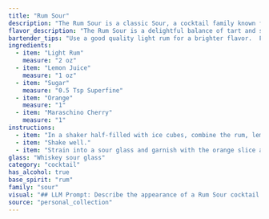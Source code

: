 ```yaml
---
title: "Rum Sour"
description: "The Rum Sour is a classic Sour, a cocktail family known for its simplicity and balance of spirit, citrus, and sweetener.  Its origins are debated, but likely emerged in the 1800s, likely a rum-based adaptation of the whiskey Sour. "
flavor_description: "The Rum Sour is a delightful balance of tart and sweet. The light rum provides a smooth, mellow sweetness, while the lemon juice adds a bright, tangy acidity. The sugar balances the tartness, creating a harmonious blend.  The orange and maraschino cherry contribute a subtle citrus and cherry sweetness, rounding out the profile with a hint of nostalgia. "
bartender_tips: "Use a good quality light rum for a brighter flavor.  Freshly squeeze your lemon juice for the best tartness.  A simple syrup is easier to work with than granulated sugar.  Muddle a thin orange peel with the sugar, creating a flavorful base.  Shake well with ice, and strain into a chilled coupe glass.  Garnish with a cherry and a lemon twist. "
ingredients:
  - item: "Light Rum"
    measure: "2 oz"
  - item: "Lemon Juice"
    measure: "1 oz"
  - item: "Sugar"
    measure: "0.5 Tsp Superfine"
  - item: "Orange"
    measure: "1"
  - item: "Maraschino Cherry"
    measure: "1"
instructions:
  - item: "In a shaker half-filled with ice cubes, combine the rum, lemon juice, and sugar."
  - item: "Shake well."
  - item: "Strain into a sour glass and garnish with the orange slice and the cherry."
glass: "Whiskey sour glass"
category: "cocktail"
has_alcohol: true
base_spirit: "rum"
family: "sour"
visual: "## LLM Prompt: Describe the appearance of a Rum Sour cocktail.Imagine a classic, elegant cocktail glass filled with a refreshing, golden amber liquid.  The **Rum Sour** is a vibrant blend of:* **Light rum:** Its subtle sweetness and mellow notes add a warm, inviting hue to the drink.* **Lemon juice:** The lemon's bright acidity brings a zesty, almost translucent yellow to the mix.* **Sugar:** The simple syrup adds a touch of sparkle and contributes to the drink's overall brightness.* **Orange:** A thin, aromatic slice of orange rests on the rim of the glass, adding a touch of citrusy color and a fragrant aroma.* **Maraschino cherry:** A plump, cherry-red maraschino cherry, suspended in the drink, provides a sweet, festive pop of color.**Describe the drink's appearance in detail:*** What is the texture of the drink?  Is it smooth, frothy, or layered?* What is the dominant color?  Are there any subtle color variations within the drink?* Describe the shape and size of the cocktail glass.* How does the orange slice and maraschino cherry enhance the visual appeal of the cocktail? **Bonus:**  Can you describe the mood and feeling evoked by the appearance of the Rum Sour?  Is it refreshing, sophisticated, playful, or something else entirely? "
source: "personal_collection"
---
```


